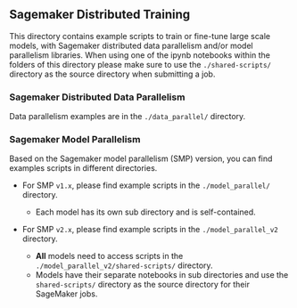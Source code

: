 ## Sagemaker Distributed Training

This directory contains example scripts to train or fine-tune large scale models,
with Sagemaker distributed data parallelism and/or model parallelism libraries.
When using one of the ipynb notebooks within the folders of this directory please 
make sure to use the `./shared-scripts/` directory as the source directory when submitting a job.

### Sagemaker Distributed Data Parallelism

Data parallelism examples are in the `./data_parallel/` directory.

### Sagemaker Model Parallelism

Based on the Sagemaker model parallelism (SMP) version, you can find examples scripts in different directories.
- For SMP `v1.x`, please find example scripts in the `./model_parallel/` directory.
   * Each model has its own sub directory and is self-contained.

- For SMP `v2.x`, please find example scripts in the `./model_parallel_v2` directory.
   * **All** models need to access scripts in the `./model_parallel_v2/shared-scripts/` directory.
   * Models have their separate notebooks in sub directories and use the `shared-scripts/` directory as the source directory for their SageMaker jobs.

